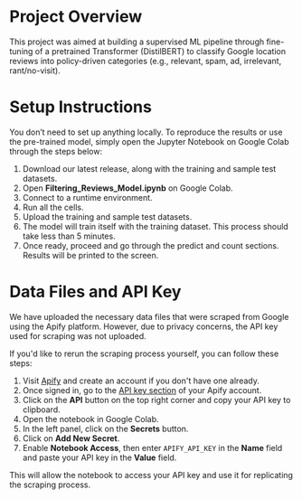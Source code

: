 # Project Overview

This project was aimed at building a supervised ML pipeline through fine-tuning of a pretrained Transformer (DistilBERT) to classify Google location reviews into policy-driven categories (e.g., relevant, spam, ad, irrelevant, rant/no-visit).

# Setup Instructions

You don’t need to set up anything locally. To reproduce the results or use the pre-trained model, simply open the Jupyter Notebook on Google Colab through the steps below:

1. Download our latest release, along with the training and sample test datasets.
2. Open **Filtering_Reviews_Model.ipynb** on Google Colab.
3. Connect to a runtime environment.
4. Run all the cells.
5. Upload the training and sample test datasets.
6. The model will train itself with the training dataset. This process should take less than 5 minutes.
7. Once ready, proceed and go through the predict and count sections. Results will be printed to the screen.

# Data Files and API Key

We have uploaded the necessary data files that were scraped from Google using the Apify platform. However, due to privacy concerns, the API key used for scraping was not uploaded.

If you'd like to rerun the scraping process yourself, you can follow these steps:

1. Visit [Apify](https://www.apify.com/) and create an account if you don't have one already.
2. Once signed in, go to the [API key section](https://console.apify.com/actors?tab=recently-used) of your Apify account. 
3. Click on the **API** button on the top right corner and copy your API key to clipboard.
4. Open the notebook in Google Colab.
5. In the left panel, click on the **Secrets** button.
6. Click on **Add New Secret**.
7. Enable **Notebook Access**, then enter `APIFY_API_KEY` in the **Name** field and paste your API key in the **Value** field.

This will allow the notebook to access your API key and use it for replicating the scraping process.
